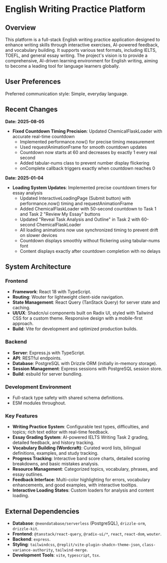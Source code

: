 # English Writing Practice Platform

## Overview
This platform is a full-stack English writing practice application designed to enhance writing skills through interactive exercises, AI-powered feedback, and vocabulary building. It supports various test formats, including IELTS, TOEFL, and general essay writing. The project's vision is to provide a comprehensive, AI-driven learning environment for English writing, aiming to become a leading tool for language learners globally.

## User Preferences
Preferred communication style: Simple, everyday language.

## Recent Changes
**Date: 2025-08-05**
- **Fixed Countdown Timing Precision**: Updated ChemicalFlaskLoader with accurate real-time countdown
  - Implemented performance.now() for precise timing measurement
  - Used requestAnimationFrame for smooth countdown updates
  - Countdown now starts at 60 and decreases by exactly 1 every real second
  - Added tabular-nums class to prevent number display flickering
  - onComplete callback triggers exactly when countdown reaches 0

**Date: 2025-01-04**
- **Loading System Updates**: Implemented precise countdown timers for essay analysis
  - Updated InteractiveLoadingPage (Submit button) with performance.now() timing and requestAnimationFrame
  - Added ChemicalFlaskLoader with 50-second countdown to Task 1 and Task 2 "Review My Essay" buttons
  - Updated "Reveal Task Analysis and Outline" in Task 2 with 60-second ChemicalFlaskLoader
  - All loading animations now use synchronized timing to prevent drift on slower devices
  - Countdown displays smoothly without flickering using tabular-nums font
  - Content displays exactly after countdown completion with no delays

## System Architecture

### Frontend
- **Framework**: React 18 with TypeScript.
- **Routing**: Wouter for lightweight client-side navigation.
- **State Management**: React Query (TanStack Query) for server state and caching.
- **UI/UX**: Shadcn/ui components built on Radix UI, styled with Tailwind CSS for a custom theme. Responsive design with a mobile-first approach.
- **Build**: Vite for development and optimized production builds.

### Backend
- **Server**: Express.js with TypeScript.
- **API**: RESTful endpoints.
- **Database**: PostgreSQL with Drizzle ORM (initially in-memory storage).
- **Session Management**: Express sessions with PostgreSQL session store.
- **Build**: esbuild for server bundling.

### Development Environment
- Full-stack type safety with shared schema definitions.
- ESM modules throughout.

### Key Features
- **Writing Practice System**: Configurable test types, difficulties, and topics; rich text editor with real-time feedback.
- **Essay Grading System**: AI-powered IELTS Writing Task 2 grading, detailed feedback, and history tracking.
- **Vocabulary Building (Wordcraft)**: Curated word lists, bilingual definitions, examples, and study tracking.
- **Progress Tracking**: Interactive band score charts, detailed scoring breakdowns, and basic mistakes analysis.
- **Resource Management**: Categorized topics, vocabulary, phrases, and essay outlines.
- **Feedback Interface**: Multi-color highlighting for errors, vocabulary enhancements, and good examples, with interactive tooltips.
- **Interactive Loading States**: Custom loaders for analysis and content loading.

## External Dependencies

- **Database**: `@neondatabase/serverless` (PostgreSQL), `drizzle-orm`, `drizzle-kit`.
- **Frontend**: `@tanstack/react-query`, `@radix-ui/*`, `react`, `react-dom`, `wouter`.
- **Backend**: `express`.
- **Styling**: `tailwindcss`, `@replit/vite-plugin-shadcn-theme-json`, `class-variance-authority`, `tailwind-merge`.
- **Development Tools**: `vite`, `typescript`, `tsx`.